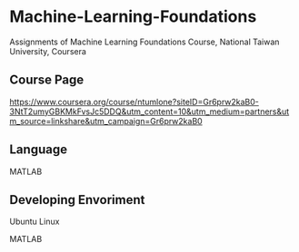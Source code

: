 # Machine-Learning-Foundations
Assignments of Machine Learning Foundations Course, National Taiwan University, Coursera

## Course Page
https://www.coursera.org/course/ntumlone?siteID=Gr6prw2kaB0-3NtT2umyGBKMkFvsJc5DDQ&utm_content=10&utm_medium=partners&utm_source=linkshare&utm_campaign=Gr6prw2kaB0

## Language
MATLAB

## Developing Envoriment
Ubuntu Linux

MATLAB
